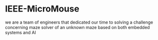 # IEEE-MicroMouse
we are a team of engineers that dedicated our time to solving a challenge concerning maze solver of an unknown maze based on both embedded systems and AI
